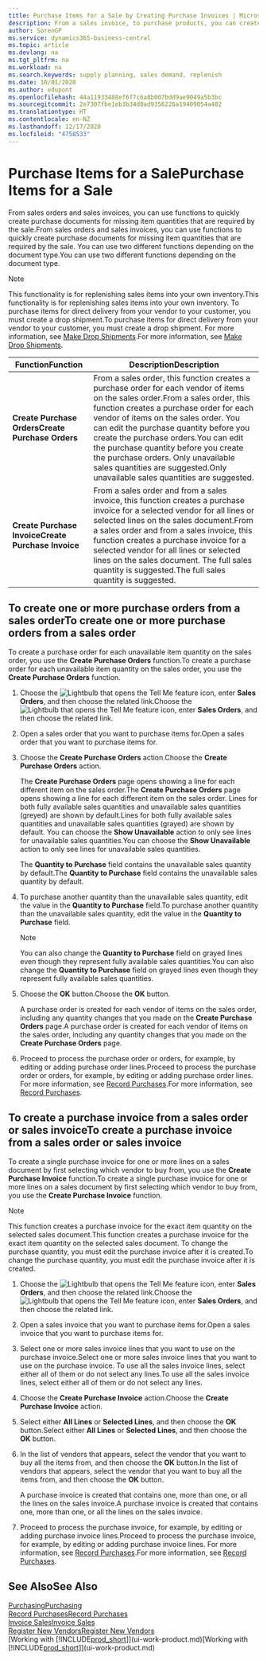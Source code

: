 ```yaml
---
title: Purchase Items for a Sale by Creating Purchase Invoices | Microsoft Docs
description: From a sales invoice, to purchase products, you can create a purchase invoice for a vendor or supplier.
author: SorenGP
ms.service: dynamics365-business-central
ms.topic: article
ms.devlang: na
ms.tgt_pltfrm: na
ms.workload: na
ms.search.keywords: supply planning, sales demand, replenish
ms.date: 10/01/2020
ms.author: edupont
ms.openlocfilehash: 44a11933488ef6f7c6a8b007bdd9ae9049a5b3bc
ms.sourcegitcommit: 2e7307fbe1eb3b34d0ad9356226a19409054a402
ms.translationtype: HT
ms.contentlocale: en-NZ
ms.lasthandoff: 12/17/2020
ms.locfileid: "4758533"
---
```

# <a name="purchase-items-for-a-sale"></a><span data-ttu-id="35fd0-103">Purchase Items for a Sale</span><span class="sxs-lookup"><span data-stu-id="35fd0-103">Purchase Items for a Sale</span></span>
<span data-ttu-id="35fd0-104">From sales orders and sales invoices, you can use functions to quickly create purchase documents for missing item quantities that are required by the sale.</span><span class="sxs-lookup"><span data-stu-id="35fd0-104">From sales orders and sales invoices, you can use functions to quickly create purchase documents for missing item quantities that are required by the sale.</span></span> <span data-ttu-id="35fd0-105">You can use two different functions depending on the document type.</span><span class="sxs-lookup"><span data-stu-id="35fd0-105">You can use two different functions depending on the document type.</span></span>

> [!Note]
> <span data-ttu-id="35fd0-106">This functionality is for replenishing sales items into your own inventory.</span><span class="sxs-lookup"><span data-stu-id="35fd0-106">This functionality is for replenishing sales items into your own inventory.</span></span> <span data-ttu-id="35fd0-107">To purchase items for direct delivery from your vendor to your customer, you must create a drop shipment.</span><span class="sxs-lookup"><span data-stu-id="35fd0-107">To purchase items for direct delivery from your vendor to your customer, you must create a drop shipment.</span></span> <span data-ttu-id="35fd0-108">For more information, see [Make Drop Shipments](sales-how-drop-shipment.md).</span><span class="sxs-lookup"><span data-stu-id="35fd0-108">For more information, see [Make Drop Shipments](sales-how-drop-shipment.md).</span></span>   

|<span data-ttu-id="35fd0-109">Function</span><span class="sxs-lookup"><span data-stu-id="35fd0-109">Function</span></span>|<span data-ttu-id="35fd0-110">Description</span><span class="sxs-lookup"><span data-stu-id="35fd0-110">Description</span></span>|
|--------|-----------|
|<span data-ttu-id="35fd0-111">**Create Purchase Orders**</span><span class="sxs-lookup"><span data-stu-id="35fd0-111">**Create Purchase Orders**</span></span>|<span data-ttu-id="35fd0-112">From a sales order, this function creates a purchase order for each vendor of items on the sales order.</span><span class="sxs-lookup"><span data-stu-id="35fd0-112">From a sales order, this function creates a purchase order for each vendor of items on the sales order.</span></span> <span data-ttu-id="35fd0-113">You can edit the purchase quantity before you create the purchase orders.</span><span class="sxs-lookup"><span data-stu-id="35fd0-113">You can edit the purchase quantity before you create the purchase orders.</span></span> <span data-ttu-id="35fd0-114">Only unavailable sales quantities are suggested.</span><span class="sxs-lookup"><span data-stu-id="35fd0-114">Only unavailable sales quantities are suggested.</span></span>
|<span data-ttu-id="35fd0-115">**Create Purchase Invoice**</span><span class="sxs-lookup"><span data-stu-id="35fd0-115">**Create Purchase Invoice**</span></span>|<span data-ttu-id="35fd0-116">From a sales order and from a sales invoice, this function creates a purchase invoice for a selected vendor for all lines or selected lines on the sales document.</span><span class="sxs-lookup"><span data-stu-id="35fd0-116">From a sales order and from a sales invoice, this function creates a purchase invoice for a selected vendor for all lines or selected lines on the sales document.</span></span> <span data-ttu-id="35fd0-117">The full sales quantity is suggested.</span><span class="sxs-lookup"><span data-stu-id="35fd0-117">The full sales quantity is suggested.</span></span>|

## <a name="to-create-one-or-more-purchase-orders-from-a-sales-order"></a><span data-ttu-id="35fd0-118">To create one or more purchase orders from a sales order</span><span class="sxs-lookup"><span data-stu-id="35fd0-118">To create one or more purchase orders from a sales order</span></span>
<span data-ttu-id="35fd0-119">To create a purchase order for each unavailable item quantity on the sales order, you use the **Create Purchase Orders** function.</span><span class="sxs-lookup"><span data-stu-id="35fd0-119">To create a purchase order for each unavailable item quantity on the sales order, you use the **Create Purchase Orders** function.</span></span>

1. <span data-ttu-id="35fd0-120">Choose the ![Lightbulb that opens the Tell Me feature](media/ui-search/search_small.png "Tell me what you want to do") icon, enter **Sales Orders**, and then choose the related link.</span><span class="sxs-lookup"><span data-stu-id="35fd0-120">Choose the ![Lightbulb that opens the Tell Me feature](media/ui-search/search_small.png "Tell me what you want to do") icon, enter **Sales Orders**, and then choose the related link.</span></span>
2. <span data-ttu-id="35fd0-121">Open a sales order that you want to purchase items for.</span><span class="sxs-lookup"><span data-stu-id="35fd0-121">Open a sales order that you want to purchase items for.</span></span>
3. <span data-ttu-id="35fd0-122">Choose the **Create Purchase Orders** action.</span><span class="sxs-lookup"><span data-stu-id="35fd0-122">Choose the **Create Purchase Orders** action.</span></span>

    <span data-ttu-id="35fd0-123">The **Create Purchase Orders** page opens showing a line for each different item on the sales order.</span><span class="sxs-lookup"><span data-stu-id="35fd0-123">The **Create Purchase Orders** page opens showing a line for each different item on the sales order.</span></span> <span data-ttu-id="35fd0-124">Lines for both fully available sales quantities and unavailable sales quantities (greyed) are shown by default.</span><span class="sxs-lookup"><span data-stu-id="35fd0-124">Lines for both fully available sales quantities and unavailable sales quantities (grayed) are shown by default.</span></span> <span data-ttu-id="35fd0-125">You can choose the **Show Unavailable** action to only see lines for unavailable sales quantities.</span><span class="sxs-lookup"><span data-stu-id="35fd0-125">You can choose the **Show Unavailable** action to only see lines for unavailable sales quantities.</span></span>

    <span data-ttu-id="35fd0-126">The **Quantity to Purchase** field contains the unavailable sales quantity by default.</span><span class="sxs-lookup"><span data-stu-id="35fd0-126">The **Quantity to Purchase** field contains the unavailable sales quantity by default.</span></span>
4. <span data-ttu-id="35fd0-127">To purchase another quantity than the unavailable sales quantity, edit the value in the **Quantity to Purchase** field.</span><span class="sxs-lookup"><span data-stu-id="35fd0-127">To purchase another quantity than the unavailable sales quantity, edit the value in the **Quantity to Purchase** field.</span></span>

    > [!NOTE]  
    >   <span data-ttu-id="35fd0-128">You can also change the **Quantity to Purchase** field on grayed lines even though they represent fully available sales quantities.</span><span class="sxs-lookup"><span data-stu-id="35fd0-128">You can also change the **Quantity to Purchase** field on grayed lines even though they represent fully available sales quantities.</span></span>
5. <span data-ttu-id="35fd0-129">Choose the **OK** button.</span><span class="sxs-lookup"><span data-stu-id="35fd0-129">Choose the **OK** button.</span></span>

    <span data-ttu-id="35fd0-130">A purchase order is created for each vendor of items on the sales order, including any quantity changes that you made on the **Create Purchase Orders** page.</span><span class="sxs-lookup"><span data-stu-id="35fd0-130">A purchase order is created for each vendor of items on the sales order, including any quantity changes that you made on the **Create Purchase Orders** page.</span></span>
7. <span data-ttu-id="35fd0-131">Proceed to process the purchase order or orders, for example, by editing or adding purchase order lines.</span><span class="sxs-lookup"><span data-stu-id="35fd0-131">Proceed to process the purchase order or orders, for example, by editing or adding purchase order lines.</span></span> <span data-ttu-id="35fd0-132">For more information, see [Record Purchases](purchasing-how-record-purchases.md).</span><span class="sxs-lookup"><span data-stu-id="35fd0-132">For more information, see [Record Purchases](purchasing-how-record-purchases.md).</span></span>


## <a name="to-create-a-purchase-invoice-from-a-sales-order-or-sales-invoice"></a><span data-ttu-id="35fd0-133">To create a purchase invoice from a sales order or sales invoice</span><span class="sxs-lookup"><span data-stu-id="35fd0-133">To create a purchase invoice from a sales order or sales invoice</span></span>
<span data-ttu-id="35fd0-134">To create a single purchase invoice for one or more lines on a sales document by first selecting which vendor to buy from, you use the **Create Purchase Invoice** function.</span><span class="sxs-lookup"><span data-stu-id="35fd0-134">To create a single purchase invoice for one or more lines on a sales document by first selecting which vendor to buy from, you use the **Create Purchase Invoice** function.</span></span>

> [!NOTE]  
>   <span data-ttu-id="35fd0-135">This function creates a purchase invoice for the exact item quantity on the selected sales document.</span><span class="sxs-lookup"><span data-stu-id="35fd0-135">This function creates a purchase invoice for the exact item quantity on the selected sales document.</span></span> <span data-ttu-id="35fd0-136">To change the purchase quantity, you must edit the purchase invoice after it is created.</span><span class="sxs-lookup"><span data-stu-id="35fd0-136">To change the purchase quantity, you must edit the purchase invoice after it is created.</span></span>  

1. <span data-ttu-id="35fd0-137">Choose the ![Lightbulb that opens the Tell Me feature](media/ui-search/search_small.png "Tell me what you want to do") icon, enter **Sales Orders**, and then choose the related link.</span><span class="sxs-lookup"><span data-stu-id="35fd0-137">Choose the ![Lightbulb that opens the Tell Me feature](media/ui-search/search_small.png "Tell me what you want to do") icon, enter **Sales Orders**, and then choose the related link.</span></span>
2. <span data-ttu-id="35fd0-138">Open a sales invoice that you want to purchase items for.</span><span class="sxs-lookup"><span data-stu-id="35fd0-138">Open a sales invoice that you want to purchase items for.</span></span>
3. <span data-ttu-id="35fd0-139">Select one or more sales invoice lines that you want to use on the purchase invoice.</span><span class="sxs-lookup"><span data-stu-id="35fd0-139">Select one or more sales invoice lines that you want to use on the purchase invoice.</span></span> <span data-ttu-id="35fd0-140">To use all the sales invoice lines, select either all of them or do not select any lines.</span><span class="sxs-lookup"><span data-stu-id="35fd0-140">To use all the sales invoice lines, select either all of them or do not select any lines.</span></span>
4. <span data-ttu-id="35fd0-141">Choose the **Create Purchase Invoice** action.</span><span class="sxs-lookup"><span data-stu-id="35fd0-141">Choose the **Create Purchase Invoice** action.</span></span>
5. <span data-ttu-id="35fd0-142">Select either **All Lines** or **Selected Lines**, and then choose the **OK** button.</span><span class="sxs-lookup"><span data-stu-id="35fd0-142">Select either **All Lines** or **Selected Lines**, and then choose the **OK** button.</span></span>  
6. <span data-ttu-id="35fd0-143">In the list of vendors that appears, select the vendor that you want to buy all the items from, and then choose the **OK** button.</span><span class="sxs-lookup"><span data-stu-id="35fd0-143">In the list of vendors that appears, select the vendor that you want to buy all the items from, and then choose the **OK** button.</span></span>

    <span data-ttu-id="35fd0-144">A purchase invoice is created that contains one, more than one, or all the lines on the sales invoice.</span><span class="sxs-lookup"><span data-stu-id="35fd0-144">A purchase invoice is created that contains one, more than one, or all the lines on the sales invoice.</span></span>
7. <span data-ttu-id="35fd0-145">Proceed to process the purchase invoice, for example, by editing or adding purchase invoice lines.</span><span class="sxs-lookup"><span data-stu-id="35fd0-145">Proceed to process the purchase invoice, for example, by editing or adding purchase invoice lines.</span></span> <span data-ttu-id="35fd0-146">For more information, see [Record Purchases](purchasing-how-record-purchases.md).</span><span class="sxs-lookup"><span data-stu-id="35fd0-146">For more information, see [Record Purchases](purchasing-how-record-purchases.md).</span></span>

## <a name="see-also"></a><span data-ttu-id="35fd0-147">See Also</span><span class="sxs-lookup"><span data-stu-id="35fd0-147">See Also</span></span>
[<span data-ttu-id="35fd0-148">Purchasing</span><span class="sxs-lookup"><span data-stu-id="35fd0-148">Purchasing</span></span>](purchasing-manage-purchasing.md)  
[<span data-ttu-id="35fd0-149">Record Purchases</span><span class="sxs-lookup"><span data-stu-id="35fd0-149">Record Purchases</span></span>](purchasing-how-record-purchases.md)  
[<span data-ttu-id="35fd0-150">Invoice Sales</span><span class="sxs-lookup"><span data-stu-id="35fd0-150">Invoice Sales</span></span>](sales-how-invoice-sales.md)  
[<span data-ttu-id="35fd0-151">Register New Vendors</span><span class="sxs-lookup"><span data-stu-id="35fd0-151">Register New Vendors</span></span>](purchasing-how-register-new-vendors.md)  
<span data-ttu-id="35fd0-152">[Working with [!INCLUDE[prod_short](includes/prod_short.md)]](ui-work-product.md)</span><span class="sxs-lookup"><span data-stu-id="35fd0-152">[Working with [!INCLUDE[prod_short](includes/prod_short.md)]](ui-work-product.md)</span></span>
